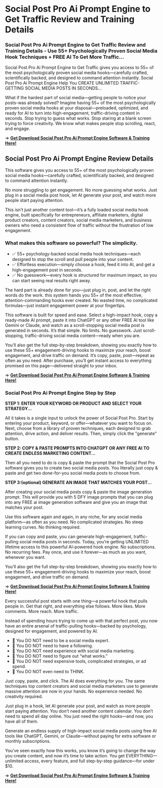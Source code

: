 # Social Post Pro Ai Prompt Engine to Get Traffic Review and Training Details

### Social Post Pro Ai Prompt Engine to Get Traffic Review and Training Details - Use 55+ Psychologically Proven Social Media Hook Techniques + FREE AI To Get More Traffic... 

Social Post Pro Ai Prompt Engine to Get Traffic gives you access to 55+ of the most psychologically proven social media hooks—carefully crafted, scientifically backed, and designed to command attention instantly. 
Social Post Pro Ai Prompt Engine Help You CREATE UNLIMITED TRAFFIC-GETTING SOCIAL MEDIA POSTS IN SECONDS... 

What if the hardest part of social media—getting people to notice your posts-was already solved? Imagine having 55+ of the most psychologically proven social media hooks at your disposal—preloaded, optimized, and ready for AI to turn into high-engagement, traffic-driving content in seconds. Stop trying to guess what works. Stop staring at a blank screen trying to force creativity. We know what makes people stop scrolling, react, and engage.

=> [**Get Download Social Post Pro Ai Prompt Engine Software & Training Here!**](https://warriorplus.com/o2/a/x7g1zqy/0)



## Social Post Pro Ai Prompt Engine Review Details

This software gives you access to 55+ of the most psychologically proven social media hooks—carefully crafted, scientifically backed, and designed to command attention instantly.

No more struggling to get engagement. No more guessing what works. Just plug in a social media post hook, let AI generate your post, and watch more people start paying attention.

This isn’t just another content tool—it’s a fully loaded social media hook engine, built specifically for entrepreneurs, affiliate marketers, digital product creators, content creators, social media marketers, and business owners who need a consistent flow of traffic without the frustration of low engagement.

### What makes this software so powerful? The simplicity.

- ✅ 55+ psychology-backed social media hook techniques—each designed to stop the scroll and pull people into your content.
- ✅ Effortless execution—simply choose a hook, feed it into AI, and get a high-engagement post in seconds.
- ✅ No guesswork—every hook is structured for maximum impact, so you can start seeing real results right away.

The hard part is already done for you—just plug in, post, and let the right words do the work. this system hands you 55+ of the most effective, attention-commanding hooks ever created.
No wasted time, no complicated formulas—just instant engagement power at your fingertips.

This software is built for speed and ease. Select a high-impact hook, copy a ready-made AI prompt, paste it into ChatGPT or any other FREE AI tool like Gemini or Claude, and watch as a scroll-stopping social media post is generated in seconds.
It’s that simple. No limits. No guesswork. Just scroll-stopping, traffic-driving social media content—ready when you are.

You’ll also get the full step-by-step breakdown, showing you exactly how to use these 55+ engagement-driving hooks to maximize your reach, boost engagement, and drive traffic on demand.
It’s copy, paste, post—repeat as often as you need. After purchase, you’ll get instant access to everything promised on this page—delivered straight to your inbox.

=> [**Get Download Social Post Pro Ai Prompt Engine Software & Training Here!**](https://warriorplus.com/o2/a/x7g1zqy/0)


### Social Post Pro Ai Prompt Engine Step by Step

**STEP 1: ENTER YOUR KEYWORD OR PRODUCT AND SELECT YOUR STRATEGY...**

All it takes is a single input to unlock the power of Social Post Pro. Start by entering your product, keyword, or offer—whatever you want to focus on.
Next, choose from a library of proven techniques, each designed to grab attention, drive action, and deliver results. Then, simply click the "generate" button.

**STEP 2: COPY & PASTE PROMPTS INTO CHATGPT OR ANY FREE AI TO CREATE ENDLESS MARKETING CONTENT...**

Then all you need to do is copy & paste the prompt that the Social Post Pro software gives you to create two social media posts. You literally just copy & paste and get two done-for-you social media posts to choose from.

**STEP 3:(optional) GENERATE AN IMAGE THAT MATCHES YOUR POST...**

After creating your social media posts copy & paste the image generation prompt.
This will provide you with 5 DFY image prompts that you can plug into any FREE ai image generation software and give you an image that matches your post.

Use this software again and again, in any niche, for any social media platform—as often as you need. No complicated strategies. No steep learning curves. No thinking required.

If you can copy and paste, you can generate high-engagement, traffic-pulling social media posts in seconds. Today, you’re getting UNLIMITED lifetime access to this powerful AI-powered hook engine. No subscriptions. No recurring fees.
Pay once, and use it forever—as much as you want, whenever you want.

You’ll also get the full step-by-step breakdown, showing you exactly how to use these 55+ engagement-driving hooks to maximize your reach, boost engagement, and drive traffic on demand.

=> [**Get Download Social Post Pro Ai Prompt Engine Software & Training Here!**](https://warriorplus.com/o2/a/x7g1zqy/0)


Every successful post starts with one thing—a powerful hook that pulls people in. Get that right, and everything else follows. More likes. More comments. More reach. More traffic.

Instead of spending hours trying to come up with that perfect post, you now have an entire arsenal of traffic-pulling hooks—backed by psychology, designed for engagement, and powered by AI.

- 🚫 You DO NOT need to be a social media expert.
- 🚫 You DO NOT need to have a following.
- 🚫 You DO NOT need experience with social media marketing.
- 🚫 You DO NOT need to figure out “what works.”
- 🚫 You DO NOT need expensive tools, complicated strategies, or ad spend.
- 🚫 You DO NOT even need to THINK.

Just copy, paste, and click. The AI does everything for you. The same techniques top content creators and social media marketers use to generate massive attention are now in your hands.
No experience needed. No creativity required.

Just plug in a hook, let AI generate your post, and watch as more people start paying attention. You don’t need another content calendar. You don’t need to spend all day online.
You just need the right hooks—and now, you have all of them.

Generate an endless supply of high-impact social media posts using free AI tools like ChatGPT, Gemini, or Claude—without paying for extra software or monthly subscriptions.

You’ve seen exactly how this works, you know it’s going to change the way you create content, and now it’s time to take action.
You get EVERYTHING—unlimited access, every feature, and full step-by-step guidance—for under $10.

=> [**Get Download Social Post Pro Ai Prompt Engine Software & Training Here!**](https://warriorplus.com/o2/a/x7g1zqy/0)


